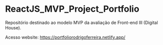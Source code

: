 # ReactJS_MVP_Project_Portfolio
Repositório destinado ao modelo MVP da avaliação de Front-end III (Digital House).

Acesso website: https://portfoliorodrigoferreira.netlify.app/
